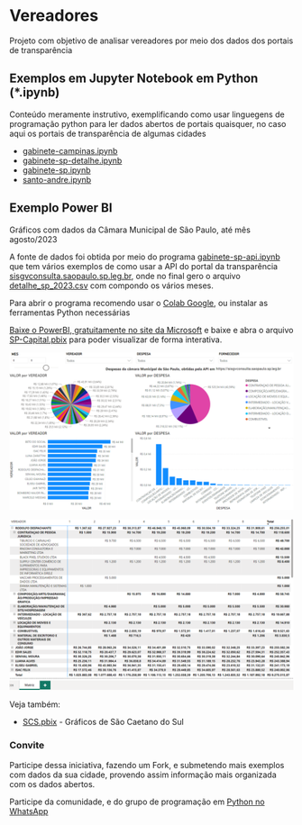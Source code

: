 # Vereadores

Projeto com objetivo de analisar vereadores por meio dos dados dos portais de transparência

## Exemplos em Jupyter Notebook em Python (*.ipynb)

Conteúdo meramente instrutivo, exemplificando como usar linguegens de programação python para ler dados abertos de portais quaisquer, no caso aqui os portais de transparência de algumas cidades

* [gabinete-campinas.ipynb](gabinete-campinas.ipynb)
* [gabinete-sp-detalhe.ipynb](gabinete-sp-detalhe.ipynb)
* [gabinete-sp.ipynb](gabinete-sp.ipynb)
* [santo-andre.ipynb](santo-andre.ipynb)

## Exemplo Power BI

Gráficos com dados da Câmara Municipal de São Paulo, até mês agosto/2023

A fonte de dados foi obtida por meio do programa [gabinete-sp-api.ipynb](gabinete-sp-api.ipynb) que tem vários exemplos de como usar a API do portal da transparência [sisgvconsulta.saopaulo.sp.leg.br](https://sisgvconsulta.saopaulo.sp.leg.br), onde no final gero o arquivo [detalhe_sp_2023.csv](detalhe_sp_2023.csv) com compondo os vários meses.

Para abrir o programa recomendo usar o [Colab Google](https://colab.google/), ou instalar as ferramentas Python necessárias

[Baixe o PowerBI, gratuitamente no site da Microsoft](https://powerbi.microsoft.com/pt-br/downloads) e baixe e abra o arquivo [SP-Capital.pbix](SP-Capital.pbix) para poder visualizar de forma interativa.

![Grafico](PBI-SP1.png)

![Matriz](PBI-SP2.png)

Veja também:

* [SCS.pbix](SCS.pbix) - Gráficos de São Caetano do Sul

### Convite

Participe dessa iniciativa, fazendo um Fork, e submetendo mais exemplos com dados da sua cidade, provendo assim informação mais organizada com os dados abertos.

Participe da comunidade, e do grupo de programação em [Python no WhatsApp](https://chat.whatsapp.com/CJRyNwXXhnQ10JUiWhdZEN)
